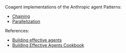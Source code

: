 Coagent implementations of the Anthropic agent Patterns:

- [Chaining](chaining.py)
- [Parallelization](parallelization.py)

References: 
- [Building effective agents][1]
- [Building Effective Agents Cookbook][2]


[1]: https://www.anthropic.com/research/building-effective-agents
[2]: https://github.com/anthropics/anthropic-cookbook/blob/main/patterns/agents/README.md
